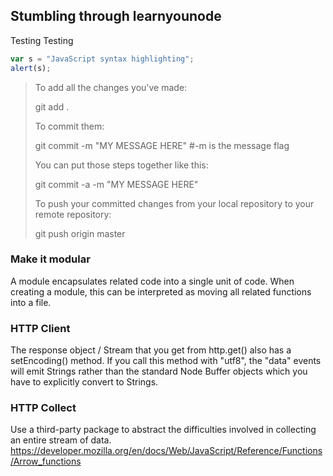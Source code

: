## Stumbling through learnyounode

Testing
Testing

```javascript
var s = "JavaScript syntax highlighting";
alert(s);
```

> To add all the changes you've made:
> 
> git add .
> 
> To commit them:
> 
> git commit -m "MY MESSAGE HERE" #-m is the message flag
> 
> You can put those steps together like this:
> 
> git commit -a -m "MY MESSAGE HERE"
> 
> To push your committed changes from your local repository to your remote repository:
> 
> git push origin master


### Make it modular
A module encapsulates related code into a single unit of code. When creating a module, this can be interpreted as moving all related functions into a file.

### HTTP Client
The response object / Stream that you get from http.get() also has a setEncoding() method. If you call this method with "utf8", the "data" events will emit Strings rather than the standard Node Buffer objects which you have to explicitly convert to Strings. 

### HTTP Collect
Use a third-party package to abstract the difficulties involved in collecting an entire stream of data.    
https://developer.mozilla.org/en/docs/Web/JavaScript/Reference/Functions/Arrow_functions